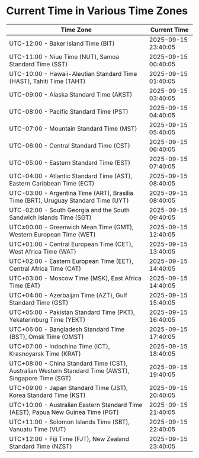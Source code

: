 # Current Time in Various Time Zones

| Time Zone | Current Time |
|-----------|--------------|
| UTC-12:00 - Baker Island Time (BIT) | 2025-09-15 23:40:05 |
| UTC-11:00 - Niue Time (NUT), Samoa Standard Time (SST) | 2025-09-15 00:40:05 |
| UTC-10:00 - Hawaii-Aleutian Standard Time (HAST), Tahiti Time (TAHT) | 2025-09-15 01:40:05 |
| UTC-09:00 - Alaska Standard Time (AKST) | 2025-09-15 03:40:05 |
| UTC-08:00 - Pacific Standard Time (PST) | 2025-09-15 04:40:05 |
| UTC-07:00 - Mountain Standard Time (MST) | 2025-09-15 05:40:05 |
| UTC-06:00 - Central Standard Time (CST) | 2025-09-15 06:40:05 |
| UTC-05:00 - Eastern Standard Time (EST) | 2025-09-15 07:40:05 |
| UTC-04:00 - Atlantic Standard Time (AST), Eastern Caribbean Time (ECT) | 2025-09-15 08:40:05 |
| UTC-03:00 - Argentina Time (ART), Brasília Time (BRT), Uruguay Standard Time (UYT) | 2025-09-15 08:40:05 |
| UTC-02:00 - South Georgia and the South Sandwich Islands Time (SGT) | 2025-09-15 09:40:05 |
| UTC±00:00 - Greenwich Mean Time (GMT), Western European Time (WET) | 2025-09-15 12:40:05 |
| UTC+01:00 - Central European Time (CET), West Africa Time (WAT) | 2025-09-15 13:40:05 |
| UTC+02:00 - Eastern European Time (EET), Central Africa Time (CAT) | 2025-09-15 14:40:05 |
| UTC+03:00 - Moscow Time (MSK), East Africa Time (EAT) | 2025-09-15 14:40:05 |
| UTC+04:00 - Azerbaijan Time (AZT), Gulf Standard Time (GST) | 2025-09-15 15:40:05 |
| UTC+05:00 - Pakistan Standard Time (PKT), Yekaterinburg Time (YEKT) | 2025-09-15 16:40:05 |
| UTC+06:00 - Bangladesh Standard Time (BST), Omsk Time (OMST) | 2025-09-15 17:40:05 |
| UTC+07:00 - Indochina Time (ICT), Krasnoyarsk Time (KRAT) | 2025-09-15 18:40:05 |
| UTC+08:00 - China Standard Time (CST), Australian Western Standard Time (AWST), Singapore Time (SGT) | 2025-09-15 19:40:05 |
| UTC+09:00 - Japan Standard Time (JST), Korea Standard Time (KST) | 2025-09-15 20:40:05 |
| UTC+10:00 - Australian Eastern Standard Time (AEST), Papua New Guinea Time (PGT) | 2025-09-15 21:40:05 |
| UTC+11:00 - Solomon Islands Time (SBT), Vanuatu Time (VUT) | 2025-09-15 22:40:05 |
| UTC+12:00 - Fiji Time (FJT), New Zealand Standard Time (NZST) | 2025-09-15 23:40:05 |
